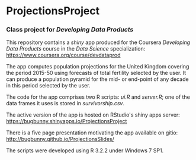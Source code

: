 # ProjectionsProject
### Class project for _Developing Data Products_

This repository contains a _shiny_ app produced for the Coursera _Developing Data Products_ course in the _Data Science_ specialization: https://www.coursera.org/course/devdataprod

The app computes population projections for the United Kingdom covering the period 2015-50 using forecasts of total fertility selected by the user. It can produce a population pyramid for the mid- or end-point of any decade in this period selected by the user.

The code for the app comprises two R scripts: _ui.R_ and _server.R_; one of the data frames it uses is stored in _survivorship.csv_.

The active version of the app is hosted on RStudio's shiny apps server: https://bugbunny.shinyapps.io/ProjectionsProject

There is a five page presentation motivating the app available on gitio: http://bugbunny.github.io/ProjectionsSlides/

The scripts were developed using R 3.2.2 under Windows 7 SP1.
